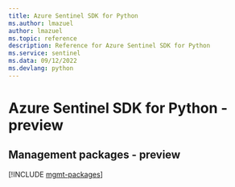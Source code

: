 ```yaml
---
title: Azure Sentinel SDK for Python
ms.author: lmazuel
author: lmazuel
ms.topic: reference
description: Reference for Azure Sentinel SDK for Python
ms.service: sentinel
ms.data: 09/12/2022
ms.devlang: python
---
```

# Azure Sentinel SDK for Python - preview

## Management packages - preview
[!INCLUDE [mgmt-packages](sentinel-mgmt-index.md)]